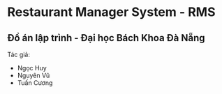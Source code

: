 # Restaurant Manager System - RMS
## Đồ án lập trình - Đại học Bách Khoa Đà Nẵng
Tác giả:
 - Ngọc Huy
 - Nguyên Vũ
 - Tuấn Cương
